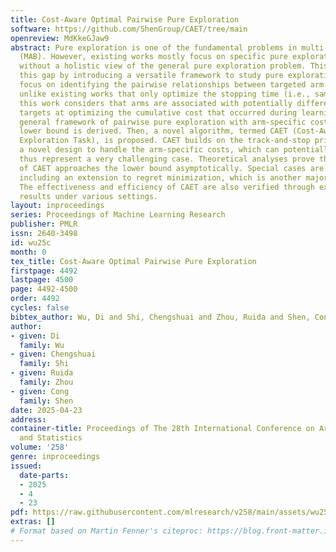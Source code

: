 ```yaml
---
title: Cost-Aware Optimal Pairwise Pure Exploration
software: https://github.com/ShenGroup/CAET/tree/main
openreview: MdKkeGJaw9
abstract: Pure exploration is one of the fundamental problems in multi-armed bandits
  (MAB). However, existing works mostly focus on specific pure exploration tasks,
  without a holistic view of the general pure exploration problem. This work fills
  this gap by introducing a versatile framework to study pure exploration, with a
  focus on identifying the pairwise relationships between targeted arm pairs. Moreover,
  unlike existing works that only optimize the stopping time (i.e., sample complexity),
  this work considers that arms are associated with potentially different costs and
  targets at optimizing the cumulative cost that occurred during learning. Under the
  general framework of pairwise pure exploration with arm-specific costs, a performance
  lower bound is derived. Then, a novel algorithm, termed CAET (Cost-Aware Pairwise
  Exploration Task), is proposed. CAET builds on the track-and-stop principle with
  a novel design to handle the arm-specific costs, which can potentially be zero and
  thus represent a very challenging case. Theoretical analyses prove that the performance
  of CAET approaches the lower bound asymptotically. Special cases are further discussed,
  including an extension to regret minimization, which is another major focus of MAB.
  The effectiveness and efficiency of CAET are also verified through experimental
  results under various settings.
layout: inproceedings
series: Proceedings of Machine Learning Research
publisher: PMLR
issn: 2640-3498
id: wu25c
month: 0
tex_title: Cost-Aware Optimal Pairwise Pure Exploration
firstpage: 4492
lastpage: 4500
page: 4492-4500
order: 4492
cycles: false
bibtex_author: Wu, Di and Shi, Chengshuai and Zhou, Ruida and Shen, Cong
author:
- given: Di
  family: Wu
- given: Chengshuai
  family: Shi
- given: Ruida
  family: Zhou
- given: Cong
  family: Shen
date: 2025-04-23
address:
container-title: Proceedings of The 28th International Conference on Artificial Intelligence
  and Statistics
volume: '258'
genre: inproceedings
issued:
  date-parts:
  - 2025
  - 4
  - 23
pdf: https://raw.githubusercontent.com/mlresearch/v258/main/assets/wu25c/wu25c.pdf
extras: []
# Format based on Martin Fenner's citeproc: https://blog.front-matter.io/posts/citeproc-yaml-for-bibliographies/
---
```

